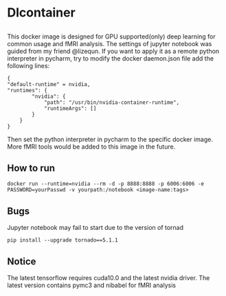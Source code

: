 # Dlcontainer

##
This docker image is designed for GPU supported(only) deep learning for common usage and fMRI analysis. The settings of jupyter notebook was guided from my friend @lizequn.
If you want to apply it as a remote python interpreter in pycharm, try to modify the docker daemon.json file add the following lines:
```
{
"default-runtime" = nvidia,
"runtimes": {
        "nvidia": {
            "path": "/usr/bin/nvidia-container-runtime",
            "runtimeArgs": []
        }
    }
}
```
Then set the python interpreter in pycharm to the specific docker image.
More fMRI tools would be added to this image in the future.
## How to run
```
docker run --runtime=nvidia --rm -d -p 8888:8888 -p 6006:6006 -e PASSWORD=yourPasswd -v yourpath:/notebook <image-name:tags>

```
## Bugs
Jupyter notebook may fail to start due to the version of tornad

```
pip install --upgrade tornado==5.1.1
```
## Notice
The latest tensorflow requires cuda10.0 and the latest nvidia driver.
The latest version contains pymc3 and nibabel for fMRI analysis
